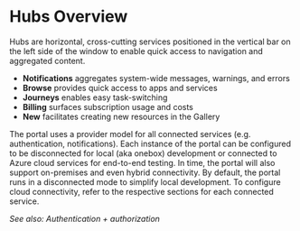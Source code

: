 <properties title="" pageTitle="Hubs" description="" authors="flanakin" />

# Hubs Overview
Hubs are horizontal, cross-cutting services positioned in the vertical bar on
the left side of the window to enable quick access to navigation and
aggregated content.

  * **Notifications** aggregates system-wide messages, warnings, and errors
  * **Browse** provides quick access to apps and services
  * **Journeys** enables easy task-switching
  * **Billing** surfaces subscription usage and costs
  * **New** facilitates creating new resources in the Gallery

The portal uses a provider model for all connected services (e.g.
authentication, notifications). Each instance of the portal can be configured
to be disconnected for local (aka onebox) development or connected to Azure
cloud services for end-to-end testing. In time, the portal will also support
on-premises and even hybrid connectivity. By default, the portal runs in a
disconnected mode to simplify local development. To configure cloud
connectivity, refer to the respective sections for each connected service.

_See also: Authentication + authorization_

